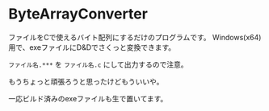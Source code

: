 # ByteArrayConverter

ファイルをCで使えるバイト配列にするだけのプログラムです。
Windows(x64)用で、exeファイルにD&Dでさくっと変換できます。

`ファイル名.***` を `ファイル名.c` にして出力するので注意。

もうちょっと頑張ろうと思ったけどもういいや。

一応ビルド済みのexeファイルも生で置いてます。
